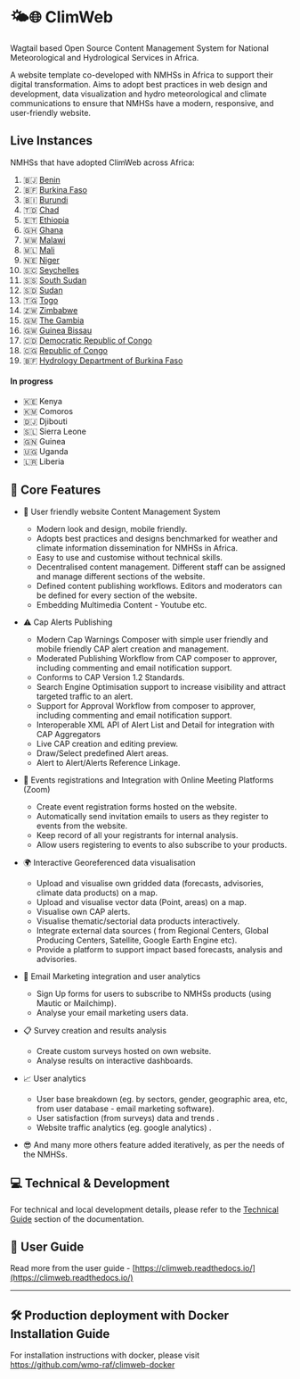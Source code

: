 # 🌤️🌐 ClimWeb

Wagtail based Open Source Content Management System for National Meteorological and Hydrological Services in Africa.

A website template co-developed with NMHSs in Africa to support their digital transformation. Aims to adopt best
practices in web design and development, data visualization and hydro meteorological and climate communications to
ensure that NMHSs have a modern, responsive, and user-friendly website.

## Live Instances

NMHSs that have adopted ClimWeb across Africa:

1. 🇧🇯 [Benin](https://www.meteobenin.bj/)
2. 🇧🇫 [Burkina Faso](https://www.meteoburkina.bf/)
3. 🇧🇮 [Burundi](https://www.igebu.bi/)
4. 🇹🇩 [Chad](https://www.meteotchad.org/)
5. 🇪🇹 [Ethiopia](https://www.ethiomet.gov.et/)
6. 🇬🇭 [Ghana](https://www.meteo.gov.gh/)
7. 🇲🇼 [Malawi](https://www.metmalawi.gov.mw/)
8. 🇲🇱 [Mali](https://www.malimeteo.ml/)
9. 🇳🇪 [Niger](https://www.niger-meteo.ne/)
10. 🇸🇨 [Seychelles](https://www.meteo.sc/)
11. 🇸🇸 [South Sudan](https://meteosouthsudan.com.ss/)
12. 🇸🇩 [Sudan](https://meteosudan.sd/)
13. 🇹🇬 [Togo](https://www.anamet-togo.com/)
14. 🇿🇼 [Zimbabwe](https://www.weatherzw.org.zw/)
15. 🇬🇲 [The Gambia](https://meteogambia.org/)
16. 🇬🇼 [Guinea Bissau](https://www.meteoguinebissau.org/)
17. 🇨🇩 [Democratic Republic of Congo](https://www.meteordcongo.cd/)
18. 🇨🇬 [Republic of Congo](http://dirmet.cg/)
19. 🇧🇫 [Hydrology Department of Burkina Faso](https://dgre.gov.bf/)

#### In progress

- 🇰🇪 Kenya
- 🇰🇲 Comoros
- 🇩🇯 Djibouti
- 🇸🇱 Sierra Leone
- 🇬🇳 Guinea
- 🇺🇬 Uganda
- 🇱🇷 Liberia

## 🌟 Core Features

- 🙂 User friendly website Content Management System
    - Modern look and design, mobile friendly.
    - Adopts best practices and designs benchmarked for weather and climate information dissemination for NMHSs in
      Africa.
    - Easy to use and customise without technical skills.
    - Decentralised content management. Different staff can be assigned and manage different sections of the website.
    - Defined content publishing workflows. Editors and moderators can be defined for every section of the website.
    - Embedding Multimedia Content - Youtube etc.

- ⚠️ Cap Alerts Publishing
    - Modern Cap Warnings Composer with simple user friendly and mobile friendly CAP alert creation and management.
    - Moderated Publishing Workflow from CAP composer to approver, including commenting and email notification support.
    - Conforms to CAP Version 1.2 Standards.
    - Search Engine Optimisation support to increase visibility and attract targeted traffic to an alert.
    - Support for Approval Workflow from composer to approver, including commenting and email notification support.
    - Interoperable XML API of Alert List and Detail for integration with CAP Aggregators
    - Live CAP creation and editing preview.
    - Draw/Select predefined Alert areas.
    - Alert to Alert/Alerts Reference Linkage.

- 📆 Events registrations and Integration with Online Meeting Platforms (Zoom)
    - Create event registration forms hosted on the website.
    - Automatically send invitation emails to users as they register to events from the website.
    - Keep record of all your registrants for internal analysis.
    - Allow users registering to events to also subscribe to your products.
- 🌍 Interactive Georeferenced data visualisation
    - Upload and visualise own gridded data (forecasts, advisories, climate data products) on a map.
    - Upload and visualise vector data (Point, areas) on a map.
    - Visualise own CAP alerts.
    - Visualise thematic/sectorial data products interactively.
    - Integrate external data sources ( from Regional Centers, Global Producing Centers, Satellite, Google Earth Engine
      etc).
    - Provide a platform to support impact based forecasts, analysis and advisories.

- 📧 Email Marketing integration and user analytics
    - Sign Up forms for users to subscribe to NMHSs products (using Mautic or Mailchimp).
    - Analyse your email marketing users data.
- 📋 Survey creation and results analysis
    - Create custom surveys hosted on own website.
    - Analyse results on interactive dashboards.
- 📈 User analytics
    - User base breakdown (eg. by sectors, gender, geographic area, etc, from user database - email marketing software).
    - User satisfaction (from surveys) data and trends .
    - Website traffic analytics (eg. google analytics) .
- 😎 And many more others feature added iteratively, as per the needs of the NMHSs.

## 💻 Technical & Development

For technical and local development details, please refer to
the [Technical Guide](https://climweb.readthedocs.io/en/latest/_docs/technical/index.html) section of the documentation.

## 📕 User Guide

Read more from the user guide - [https://climweb.readthedocs.io/](https://climweb.readthedocs.io/)

---

## 🛠️ Production deployment with Docker Installation Guide

For installation instructions with docker, please visit https://github.com/wmo-raf/climweb-docker